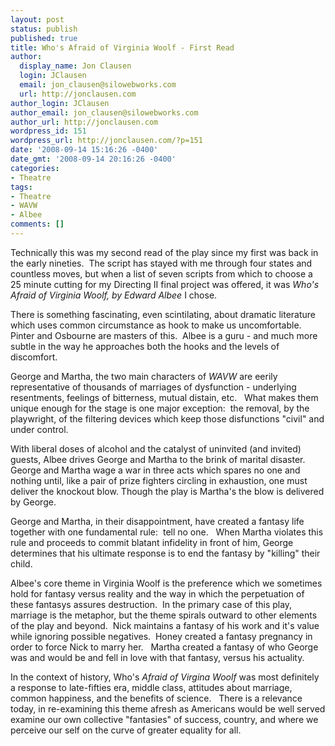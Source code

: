 ```yaml
---
layout: post
status: publish
published: true
title: Who's Afraid of Virginia Woolf - First Read
author:
  display_name: Jon Clausen
  login: JClausen
  email: jon_clausen@silowebworks.com
  url: http://jonclausen.com
author_login: JClausen
author_email: jon_clausen@silowebworks.com
author_url: http://jonclausen.com
wordpress_id: 151
wordpress_url: http://jonclausen.com/?p=151
date: '2008-09-14 15:16:26 -0400'
date_gmt: '2008-09-14 20:16:26 -0400'
categories:
- Theatre
tags:
- Theatre
- WAVW
- Albee
comments: []
---
```

<p>Technically this was my second read of the play since my first was back in the early nineties.  The script has stayed with me through four states and countless moves, but when a list of seven scripts from which to choose a 25 minute cutting for my Directing II final project was offered, it was <em>Who's Afraid of Virginia Woolf, by Edward Albee</em> I chose.</p>
<p>There is something fascinating, even scintilating, about dramatic literature which uses common circumstance as hook to make us uncomfortable.  Pinter and Osbourne are masters of this.  Albee is a guru - and much more subtle in the way he approaches both the hooks and the levels of discomfort.</p>
<p>George and Martha, the two main characters of <em>WAVW</em> are eerily representative of thousands of marriages of dysfunction - underlying resentments, feelings of bitterness, mutual distain, etc.   What makes them unique enough for the stage is one major exception:  the removal, by the playwright, of the filtering devices which keep those disfunctions "civil" and under control.</p>
<p>With liberal doses of alcohol and the catalyst of uninvited (and invited) guests, Albee drives George and Martha to the brink of marital disaster.  George and Martha wage a war in three acts which spares no one and nothing until, like a pair of prize fighters circling in exhaustion, one must deliver the knockout blow. Though the play is Martha's the blow is delivered by George.</p>
<p>George and Martha, in their disappointment, have created a fantasy life together with one fundamental rule:  tell no one.   When Martha violates this rule and proceeds to commit blatant infidelity in front of him, George determines that his ultimate response is to end the fantasy by "killing" their child.</p>
<p>Albee's core theme in Virginia Woolf is the preference which we sometimes hold for fantasy versus reality and the way in which the perpetuation of these fantasys assures destruction.  In the primary case of this play, marriage is the metaphor, but the theme spirals outward to other elements of the play and beyond.  Nick maintains a fantasy of his work and it's value while ignoring possible negatives.  Honey created a fantasy pregnancy in order to force Nick to marry her.   Martha created a fantasy of who George was and would be and fell in love with that fantasy, versus his actuality.</p>
<p>In the context of history, Who's <em>Afraid of Virgina Woolf</em> was most definitely a response to late-fifties era, middle class, attitudes about marriage, common happiness, and the benefits of science.   There is a relevance today, in re-examining this theme afresh as Americans would be well served examine our own collective "fantasies" of success, country, and where we perceive our self on the curve of greater equality for all.</p>

